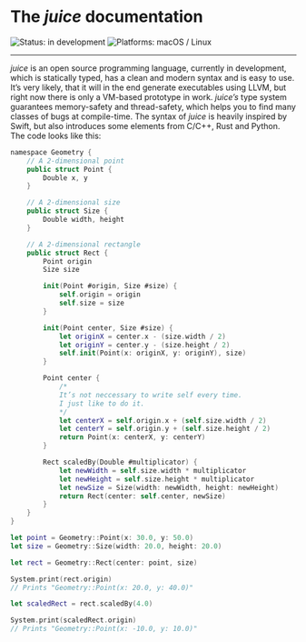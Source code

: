 # The *juice* documentation

![Status: in development](https://img.shields.io/badge/status-in%20development-blue.svg?style=flat) ![Platforms: macOS / Linux](https://img.shields.io/badge/platforms-macOS%20%7C%20Linux-F28D00.svg?style=flat)

---

*juice* is an open source programming language, currently in development, which is statically typed, has a clean and modern syntax and is easy to use. It’s very likely, that it will in the end generate executables using LLVM, but right now there is only a VM-based prototype in work. *juice’s* type system guarantees memory-safety and thread-safety, which helps you to find many classes of bugs at compile-time. The syntax of *juice* is heavily inspired by Swift, but also introduces some elements from C/C++, Rust and Python. The code looks like this:

```swift
namespace Geometry {
    // A 2-dimensional point
    public struct Point {
        Double x, y
    }

    // A 2-dimensional size
    public struct Size {
        Double width, height
    }

    // A 2-dimensional rectangle
    public struct Rect {
        Point origin
        Size size

        init(Point #origin, Size #size) {
            self.origin = origin
            self.size = size
        }

        init(Point center, Size #size) {
            let originX = center.x - (size.width / 2)
            let originY = center.y - (size.height / 2)
            self.init(Point(x: originX, y: originY), size)
        }

        Point center {
            /*
            It’s not neccessary to write self every time.
            I just like to do it.
            */
            let centerX = self.origin.x + (self.size.width / 2)
            let centerY = self.origin.y + (self.size.height / 2)
            return Point(x: centerX, y: centerY)
        }

        Rect scaledBy(Double #multiplicator) {
            let newWidth = self.size.width * multiplicator
            let newHeight = self.size.height * multiplicator
            let newSize = Size(width: newWidth, height: newHeight)
            return Rect(center: self.center, newSize)
        }
    }
}

let point = Geometry::Point(x: 30.0, y: 50.0)
let size = Geometry::Size(width: 20.0, height: 20.0)

let rect = Geometry::Rect(center: point, size)

System.print(rect.origin)
// Prints "Geometry::Point(x: 20.0, y: 40.0)"

let scaledRect = rect.scaledBy(4.0)

System.print(scaledRect.origin)
// Prints "Geometry::Point(x: -10.0, y: 10.0)"
```
